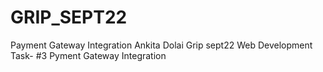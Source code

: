 # GRIP_SEPT22
Payment Gateway Integration
Ankita Dolai
Grip sept22
Web Development 
Task- #3 Pyment Gateway Integration
